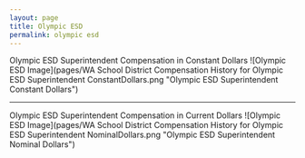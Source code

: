 ```yaml
---
layout: page
title: Olympic ESD
permalink: olympic esd
---
```



Olympic ESD Superintendent Compensation in Constant Dollars
![Olympic ESD Image](pages/WA School District Compensation History for Olympic ESD Superintendent ConstantDollars.png "Olympic ESD Superintendent Constant Dollars")
___

Olympic ESD Superintendent Compensation in Current Dollars
![Olympic ESD Image](pages/WA School District Compensation History for Olympic ESD Superintendent NominalDollars.png "Olympic ESD Superintendent Nominal Dollars")